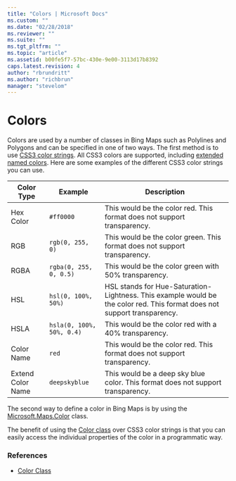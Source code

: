 ```yaml
---
title: "Colors | Microsoft Docs"
ms.custom: ""
ms.date: "02/28/2018"
ms.reviewer: ""
ms.suite: ""
ms.tgt_pltfrm: ""
ms.topic: "article"
ms.assetid: b00fe5f7-57bc-430e-9e00-3113d17b8392
caps.latest.revision: 4
author: "rbrundritt"
ms.author: "richbrun"
manager: "stevelom"
---
```

# Colors
Colors are used by a number of classes in Bing Maps such as Polylines and Polygons and can be specified in one of two ways. The first method is to use [CSS3 color strings](http://www.w3.org/wiki/CSS3/Color). All CSS3 colors are supported, including [extended named colors](http://www.w3.org/wiki/CSS3/Color/Extended_color_keywords). Here are some examples of the different CSS3 color strings you can use.

Color Type         | Example                    | Description
------------------ | -------------------------- | -----------------------
Hex Color          | `#ff0000`                  | This would be the color red. This format does not support transparency.
RGB                | `rgb(0, 255, 0)`           | This would be the color green. This format does not support transparency.
RGBA               | `rgba(0, 255, 0, 0.5)`     | This would be the color green with 50% transparency.
HSL                | `hsl(0, 100%, 50%)`        | HSL stands for Hue-Saturation-Lightness. This example would be the color red. This format does not support transparency.
HSLA               | `hsla(0, 100%, 50%, 0.4)`  | This would be the color red with a 40% transparency.
Color Name         | `red`                      | This would be the color red. This format does not support transparency.
Extend Color Name  | `deepskyblue`              | This would be a deep sky blue color. This format does not support transparency.

The second way to define a color in Bing Maps is by using the [Microsoft.Maps.Color](../v8-web-control/color-class.md) class. 

The benefit of using the [Color class](../v8-web-control/color-class.md) over CSS3 color strings is that you can easily access the individual properties of the color in a programmatic way.


### References

  * [Color Class](../v8-web-control/color-class.md)
